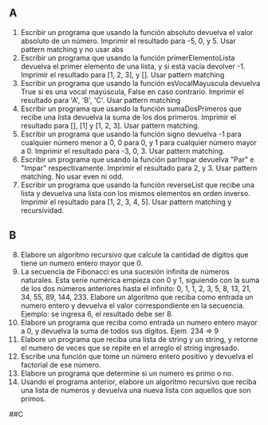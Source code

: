 ## A
1. Escribir un programa que usando la función absoluto devuelva el valor absoluto de un número. Imprimir el resultado para -5, 0, y 5. Usar pattern matching y no usar abs
2. Escribir un programa que usando la función primerElementoLista devuelva el primer elemento de una lista, y si está vacía devolver -1. Imprimir el resultado para [1, 2, 3], y []. Usar pattern matching
3. Escribir un programa que usando la función esVocalMayuscula devuelva True si es una vocal mayúscula, False en caso contrario. Imprimir el resultado para 'A', 'B', 'C'. Usar pattern matching
4. Escribir un programa que usando la función sumaDosPrimeros que recibe una lista devuelva la suma de los dos primeros. Imprimir el resultado para [], [1] y [1, 2, 3]. Usar pattern matching.
5. Escribir un programa que usando la función signo devuelva -1 para cualquier número menor a 0, 0 para 0, y 1 para cualquier número mayor a 0. Imprimir el resultado para -3, 0, 3. Usar pattern matching.
6. Escribir un programa que usando la función parImpar devuelva "Par" e "Impar" respectivamente. Imprimir el resultado para 2, y 3. Usar pattern matching. No usar even ni odd.
7. Escribir un programa que usando la función reverseList que recibe una lista y devuelva una lista con los mismos elementos en orden inverso. Imprimir el resultado para [1, 2, 3, 4, 5]. Usar pattern matching y recursividad.

## B
8. Elabore un algoritmo recursivo que calcule la cantidad de dígitos que tiene un numero entero mayor que 0.
9. La secuencia de Fibonacci es una sucesión infinita de números naturales. Esta serie numérica empieza con 0 y 1, siguiendo con la suma de los dos números anteriores hasta el infinito: 0, 1, 1, 2, 3, 5, 8, 13, 21, 34, 55, 89, 144, 233. Elabore un algoritmo que reciba como entrada un numero entero y devuelva el valor correspondiente en la secuencia. Ejemplo: se ingresa 6, el resultado debe ser 8.
10. Elabore un programa que reciba como entrada un numero entero mayor a 0, y devuelva la suma de todos sus dígitos. Ejem. 234 => 9
11. Elabore un programa que reciba una lista de string y un string, y retorne el numero de veces que se repite en el arreglo el string ingresado.
12. Escribe una función que tome un número entero positivo y devuelva el factorial de ese número.
13. Elabore un programa que determine si un numero es primo o no.
14. Usando el programa anterior, elabore un algoritmo recursivo que reciba una lista de numeros y devuelva una nueva lista con aquellos que son primos.

##C
